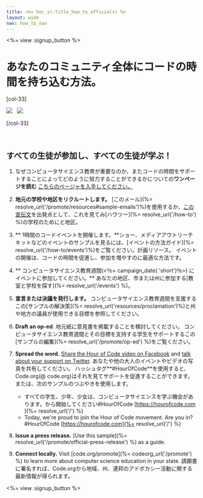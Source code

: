 ```yaml
---
title: <%= hoc_s(:title_how_to_officials) %>
layout: wide
nav: how_to_nav
---
```

<%= view :signup_button %>

# あなたのコミュニティ全体にコードの時間を持ち込む方法。

[col-33]

![](/images/fit-275/highlight-obama.png)&nbsp;&nbsp;&nbsp;![](/images/fit-246/dan.jpg)

[/col-33]

<p style="clear:both">&nbsp;</p>

## すべての生徒が参加し、すべての生徒が学ぶ！

1. なぜコンピュータサイエンス教育が重要なのか、またコードの時間をサポートすることによってどのように努力することができるかについての**ワンページを読む** [こちらのページャを入手してください。](/files/hoc-one-pager.pdf)

2. **地元の学校や地区をリクルートします。** [このメール](%= resolve_url('/promote/resources#sample-emails')%)を使用するか、<a href = "％= resolve_url( '/ promote / stats')％ ">この宣伝文</a>を出発点として、これを見てみ[ハウツー](%= resolve_url('/how-to') %)の学校のためにと地区。

3. ** 1時間のコードイベントを開催します。**ショー、メディアアウトリーチキットなどのイベントのサンプルを見るには、[イベントの方法ガイド](%= resolve_url('/how-to/events')%)をご覧ください。計画リソース。 イベントの開催は、コードの時間を促進し、参加を増やすのに最適な方法です。

4. ** コンピュータサイエンス教育週間(<％= campaign_date( 'short')％>) にイベントに参加してください。** あなたの地区、市または州に参加する[教室と学校を探す](%= resolve_url('/events') %)。

5. **宣言または決議を発行します。** コンピュータサイエンス教育週間を支援するこの[サンプルの解決策](%= resolve_url('resources/proclamation')%)と州や地方の議員が使用できる目標を参照してください。

6. **Draft an op-ed**. 地元紙に意見書を掲載することを検討してください。 コンピュータサイエンス教育週間とその目標を支持する学生をサポートするこの [サンプルの編集](%= resolve_url('/promote/op-ed') %)をご覧ください。

7. **Spread the word.** [Share the Hour of Code video on Facebook](https://www.facebook.com/sharer/sharer.php?u=http%3A%2F%2Fhourofcode.com%2Fus) and [talk about your support on Twitter](https://twitter.com/intent/tweet?url=http%3A%2F%2Fhourofcode.com&text=I%27m%20participating%20in%20this%20year%27s%20%23HourOfCode%2C%20are%20you%3F%20%40codeorg&original_referer=https%3A%2F%2Fwww.google.com%2Furl%3Fq%3Dhttps%253A%252F%252Ftwitter.com%252Fshare%253Fhashtags%253D%2526amp%253Brelated%253Dcodeorg%2526amp%253Btext%253DI%252527m%252Bparticipating%252Bin%252Bthis%252Byear%252527s%252B%252523HourOfCode%25252C%252Bare%252Byou%25253F%252B%252540codeorg%2526amp%253Burl%253Dhttp%25253A%25252F%25252Fhourofcode.com%26sa%3DD%26sntz%3D1%26usg%3DAFQjCNE1GLTUbKZfMlEh9Aj5w0iswz6PYQ&related=codeorg&hashtags=). あなたや他の大人のイベントやビデオの写真を共有してください。 ハッシュタグ**#HourOfCode**を使用すると、Code.org(@ code.org)はそれを見てサポートを促進することができます。 または、次のサンプルのつぶやきを使用します。
    
    - すべての学生、少年、少女は、コンピュータサイエンスを学ぶ機会があります。から開始してください#HourOfCode [https://hourofcode.com ](%= resolve_url('/') %)
    - Today, we're proud to join the Hour of Code movement. Are you in? #HourOfCode [https://hourofcode.com](%= resolve_url('/') %)   
          
        

8. **Issue a press release.** [Use this sample](%= resolve_url('/promote/official-press-release') %) as a guide.

9. **Connect locally.** Visit [code.org/promote](%= codeorg_url('/promote') %) to learn more about computer science education in your state. 請願書に署名すれば、Code.orgから地域、州、連邦のアドボカシー活動に関する最新情報が得られます。

<%= view :signup_button %>